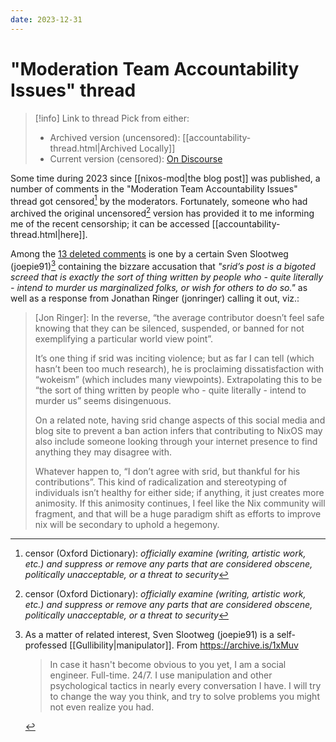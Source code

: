 ```yaml
---
date: 2023-12-31
---
```


# "Moderation Team Accountability Issues" thread

>[!info] Link to thread
> Pick from either:
> 
> - Archived version (uncensored): [[accountability-thread.html|Archived Locally]]
> - Current version (censored): [On Discourse](https://discourse.nixos.org/t/moderation-team-accountability-issues/35482)

Some time during 2023 since [[nixos-mod|the blog post]] was published, a number of comments in the "Moderation Team Accountability Issues" thread got censored[^censor] by the moderators. Fortunately, someone who had archived the original uncensored[^censor] version has provided it to me informing me of the recent censorship; it can be accessed [[accountability-thread.html|here]].

Among the [13 deleted comments](https://gist.github.com/srid/58e5bcbe66f16b099411683cce1060d4) is one by a certain Sven Slootweg (joepie91)[^joe] containing the bizzare accusation that *"srid’s post is a bigoted screed that is exactly the sort of thing written by people who - quite literally - intend to murder us marginalized folks, or wish for others to do so."* as well as a response from Jonathan Ringer (jonringer) calling it out, viz.:

> [Jon Ringer]: In the reverse, “the average contributor doesn’t feel safe knowing that they can be silenced, suspended, or banned for not exemplifying a particular world view point”.
> 
> It’s one thing if srid was inciting violence; but as far I can tell (which hasn’t been too much research), he is proclaiming dissatisfaction with “wokeism” (which includes many viewpoints). Extrapolating this to be “the sort of thing written by people who - quite literally - intend to murder us” seems disingenuous.
> 
> On a related note, having srid change aspects of this social media and blog site to prevent a ban action infers that contributing to NixOS may also include someone looking through your internet presence to find anything they may disagree with.
> 
> Whatever happen to, “I don’t agree with srid, but thankful for his contributions”. This kind of radicalization and stereotyping of individuals isn’t healthy for either side; if anything, it just creates more animosity. If this animosity continues, I feel like the Nix community will fragment, and that will be a huge paradigm shift as efforts to improve nix will be secondary to uphold a hegemony.

[^censor]: censor (Oxford Dictionary): *officially examine (writing, artistic work, etc.) and suppress or remove any parts that are considered obscene, politically unacceptable, or a threat to security*

[^joe]: As a matter of related interest, Sven Slootweg (joepie91) is a self-professed [[Gullibility|manipulator]]. From https://archive.is/1xMuv
    > In case it hasn't become obvious to you yet, I am a social engineer. Full-time. 24/7. I use manipulation and other psychological tactics in nearly every conversation I have. I will try to change the way you think, and try to solve problems you might not even realize you had. 
